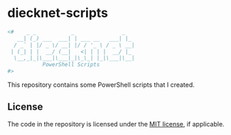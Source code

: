 # diecknet-scripts

```powershell
<#    _ _           _               _   
   __| (_) ___  ___| | ___ __   ___| |_ 
  / _` | |/ _ \/ __| |/ / '_ \ / _ \ __|
 | (_| | |  __/ (__|   <| | | |  __/ |_ 
  \__,_|_|\___|\___|_|\_\_| |_|\___|\__|
           PowerShell Scripts
#>
```

This repository contains some PowerShell scripts that I created.

## License

The code in the repository is licensed under the [MIT license](LICENSE.md), if applicable.

